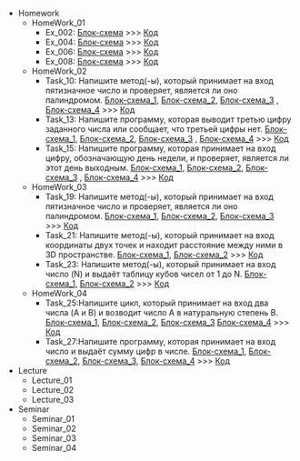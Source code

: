 - Homework
    - HomeWork_01
        - Ex_002: [Блок-схема](Homework/HomeWork_01/Ex_002/diagram.png) >>>  [Код](Homework/HomeWork_01/Ex_002/Program.cs) 
        - Ex_004: [Блок-схема](Homework/HomeWork_01/Ex_004/diagram.png) >>>  [Код](Homework/HomeWork_01/Ex_004/Program.cs) 
        - Ex_006: [Блок-схема](Homework/HomeWork_01/Ex_006/diagram.png) >>>  [Код](Homework/HomeWork_01/Ex_006/Program.cs) 
        - Ex_008: [Блок-схема](Homework/HomeWork_01/Ex_008/diagram.png) >>>  [Код](Homework/HomeWork_01/Ex_008/Program.cs) 
    - HomeWork_02
        - Task_10: Напишите метод(-ы), который принимает на вход пятизначное число и проверяет, является ли оно палиндромом. [Блок-схема_1](Homework/HomeWork_02/Task_10/diagram-main.png), [Блок-схема_2](Homework/HomeWork_02/Task_10/diagram-GetNumber.png), [Блок-схема_3](Homework/HomeWork_02/Task_10/diagram-SecondDigit.png) , [Блок-схема_4](Homework/HomeWork_02/Task_10/diagram-Output.png) >>>  [Код](Homework/HomeWork_02/Task_10/Program.cs) 
        - Task_13: Напишите программу, которая выводит третью цифру заданного числа или сообщает, что третьей цифры нет. [Блок-схема_1](Homework/HomeWork_02/Task_13/diagram-main.png), [Блок-схема_2](Homework/HomeWork_02/Task_13/diagram-GetNumber.png), [Блок-схема_3](Homework/HomeWork_02/Task_13/diagram-ThirdDigit.png) , [Блок-схема_4](Homework/HomeWork_02/Task_13/diagram-Output.png) >>>  [Код](Homework/HomeWork_02/Task_13/Program.cs)
        - Task_15: Напишите программу, которая принимает на вход цифру, обозначающую день недели, и проверяет, является ли этот день выходным. [Блок-схема_1](Homework/HomeWork_02/Task_15/diagram-main.png), [Блок-схема_2](Homework/HomeWork_02/Task_15/diagram-GetNumber.png), [Блок-схема_3](Homework/HomeWork_02/Task_15/diagram-isHoliday.png) , [Блок-схема_4](Homework/HomeWork_02/Task_15/diagram-Output.png) >>>  [Код](Homework/HomeWork_02/Task_15/Program.cs)
    - HomeWork_03
        - Task_19: Напишите метод(-ы), который принимает на вход пятизначное число и проверяет, является ли оно палиндромом. [Блок-схема_1](Homework/HomeWork_03/Task_19/diagram-main.png), [Блок-схема_2](Homework/HomeWork_03/Task_19/diagram-isPalindrom.png), [Блок-схема_3](Homework/HomeWork_03/Task_19/diagram-numPosition.png) >>>  [Код](Homework/HomeWork_03/Task_19/Program.cs) 
        - Task_21: Напишите метод(-ы), который принимает на вход координаты двух точек и находит расстояние между ними в 3D пространстве. [Блок-схема_1](Homework/HomeWork_03/Task_21/diagram-main.png), [Блок-схема_2](Homework/HomeWork_03/Task_21/diagram-length2Point.png)  >>>  [Код](Homework/HomeWork_03/Task_21/Program.cs)
        - Task_23: Напишите метод(-ы), который принимает на вход число (N) и выдаёт таблицу кубов чисел от 1 до N. [Блок-схема_1](Homework/HomeWork_03/Task_23/diagram-main.png), [Блок-схема_2](Homework/HomeWork_03/Task_23/diagram-TableCube.png)  >>>  [Код](Homework/HomeWork_03/Task_23/Program.cs)
    - HomeWork_04
        - Task_25:Напишите цикл, который принимает на вход два числа (A и B) и возводит число A в натуральную степень B. [Блок-схема_1](Homework/HomeWork_04/Task_25/diagram-main.png), [Блок-схема_2](Homework/HomeWork_04/Task_25/diagram-Pow.png), [Блок-схема_3](Homework/HomeWork_04/Task_25/diagram-GetNumber.png) [Блок-схема_4](Homework/HomeWork_04/Task_25/diagram-Output.png) >>>  [Код](Homework/HomeWork_04/Task_25/Program.cs) 
        - Task_27:Напишите программу, которая принимает на вход число и выдаёт сумму цифр в числе. [Блок-схема_1](Homework/HomeWork_04/Task_27/diagram-main.png), [Блок-схема_2](Homework/HomeWork_04/Task_27/diagram-SumDigit.png), [Блок-схема_3](Homework/HomeWork_04/Task_27/diagram-GetNumber.png), [Блок-схема_4](Homework/HomeWork_04/Task_27/diagram-Output.png) >>>  [Код](Homework/HomeWork_04/Task_27/Program.cs)
- Lecture
    - Lecture_01
    - Lecture_02
    - Lecture_03
- Seminar
    - Seminar_01
    - Seminar_02
    - Seminar_03
    - Seminar_04
    